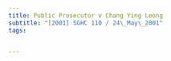 ```yaml
---
title: Public Prosecutor v Chang Ying Leong 
subtitle: "[2001] SGHC 110 / 24\_May\_2001"
tags:


---
```


